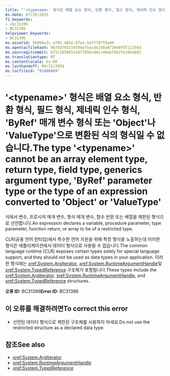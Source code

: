 ```yaml
---
title: "'<typename>' 형식은 배열 요소 형식, 반환 형식, 필드 형식, 제네릭 인수 형식, 'ByRef' 매개 변수 형식 또는 'Object'나 'ValueType'으로 변환된 식의 형식일 수 없습니다."
ms.date: 07/20/2015
f1_keywords:
- vbc31396
- BC31396
helpviewer_keywords:
- BC31396
ms.assetid: 56998a2c-a705-482e-87ee-5eff707f8a48
ms.openlocfilehash: 9676d702c59704afbacde258a8730e0fdf11356d
ms.sourcegitcommit: bf5c5850654187705bc94cc40ebfb62fe346ab02
ms.translationtype: MT
ms.contentlocale: ko-KR
ms.lasthandoff: 09/23/2020
ms.locfileid: "91066609"
---
```

# <a name="the-type-typename-cannot-be-an-array-element-type-return-type-field-type-generics-argument-type-byref-parameter-type-or-the-type-of-an-expression-converted-to-object-or-valuetype"></a><span data-ttu-id="ab304-102">'\<typename>' 형식은 배열 요소 형식, 반환 형식, 필드 형식, 제네릭 인수 형식, 'ByRef' 매개 변수 형식 또는 'Object'나 'ValueType'으로 변환된 식의 형식일 수 없습니다.</span><span class="sxs-lookup"><span data-stu-id="ab304-102">The type '\<typename>' cannot be an array element type, return type, field type, generics argument type, 'ByRef' parameter type or the type of an expression converted to 'Object' or 'ValueType'</span></span>

<span data-ttu-id="ab304-103">식에서 변수, 프로시저 매개 변수, 형식 매개 변수, 함수 반환 또는 배열을 제한된 형식으로 선언합니다.</span><span class="sxs-lookup"><span data-stu-id="ab304-103">An expression declares a variable, procedure parameter, type parameter, function return, or array to be of a restricted type.</span></span>  
  
 <span data-ttu-id="ab304-104">CLR(공용 언어 런타임)에서 특수한 언어 지원을 위해 특정 형식을 노출하는데 이러한 형식은 애플리케이션에서 데이터 형식으로 사용될 수 없습니다.</span><span class="sxs-lookup"><span data-stu-id="ab304-104">The common language runtime (CLR) exposes certain types solely for special language support, and they should not be used as data types in your application.</span></span> <span data-ttu-id="ab304-105">이러한 형식에는 <xref:System.ArgIterator>, <xref:System.RuntimeArgumentHandle>및 <xref:System.TypedReference> 구조체가 포함됩니다.</span><span class="sxs-lookup"><span data-stu-id="ab304-105">These types include the <xref:System.ArgIterator>, <xref:System.RuntimeArgumentHandle>, and <xref:System.TypedReference> structures.</span></span>  
  
 <span data-ttu-id="ab304-106">**오류 ID:** BC31396</span><span class="sxs-lookup"><span data-stu-id="ab304-106">**Error ID:** BC31396</span></span>  
  
## <a name="to-correct-this-error"></a><span data-ttu-id="ab304-107">이 오류를 해결하려면</span><span class="sxs-lookup"><span data-stu-id="ab304-107">To correct this error</span></span>  
  
- <span data-ttu-id="ab304-108">선언된 데이터 형식으로 제한된 구조체를 사용하지 마세요.</span><span class="sxs-lookup"><span data-stu-id="ab304-108">Do not use the restricted structure as a declared data type.</span></span>  
  
## <a name="see-also"></a><span data-ttu-id="ab304-109">참조</span><span class="sxs-lookup"><span data-stu-id="ab304-109">See also</span></span>

- <xref:System.ArgIterator>
- <xref:System.RuntimeArgumentHandle>
- <xref:System.TypedReference>
